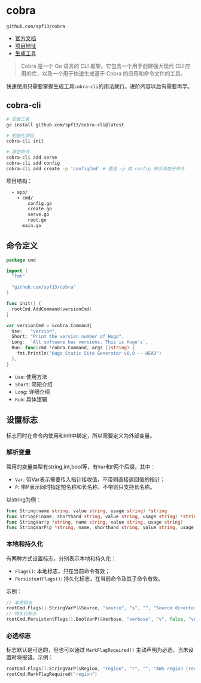 # cobra

`github.com/spf13/cobra`

- [官方文档](https://cobra.dev/)
- [项目地址](https://github.com/spf13/cobra)
- [生成工具](https://github.com/spf13/cobra-cli)

> Cobra 是一个 Go 语言的 CLI 框架。它包含一个用于创建强大现代 CLI 应用的库，以及一个用于快速生成基于 Cobra 的应用和命令文件的工具。

快速使用只需要掌握生成工具`cobra-cli`的用法就行。进阶内容以后有需要再学。

## cobra-cli

```bash
# 安装工具
go install github.com/spf13/cobra-cli@latest

# 初始化项目
cobra-cli init

# 添加命令
cobra-cli add serve
cobra-cli add config
cobra-cli add create -p 'configCmd' # 使用 -p 向 config 命令添加子命令
```

项目结构：

```txt
  ▾ app/
    ▾ cmd/
        config.go
        create.go
        serve.go
        root.go
      main.go
```

## 命令定义

```go
package cmd

import (
  "fmt"

  "github.com/spf13/cobra"
)

func init() {
  rootCmd.AddCommand(versionCmd)
}

var versionCmd = &cobra.Command{
  Use:   "version",
  Short: "Print the version number of Hugo",
  Long:  `All software has versions. This is Hugo's`,
  Run: func(cmd *cobra.Command, args []string) {
    fmt.Println("Hugo Static Site Generator v0.9 -- HEAD")
  },
}
```

- `Use`: 使用方法
- `Short`: 简短介绍
- `Long`: 详细介绍
- `Run`: 具体逻辑

## 设置标志

标志同时在命令内使用和init中绑定，所以需要定义为外部变量。

### 解析变量

常用的变量类型有string,int,bool等，有`Var`和`P`两个后缀，其中：

- `Var`: 带Var表示需要传入指针接收值，不带则直接返回值的指针；
- `P`: 带P表示同时指定短名称和长名称，不带则只支持长名称。

以string为例：

```go
func String(name string, value string, usage string) *string
func StringP(name, shorthand string, value string, usage string) *string
func StringVar(p *string, name string, value string, usage string)
func StringVarP(p *string, name, shorthand string, value string, usage string)
```

### 本地和持久化

有两种方式设置标志，分别表示本地和持久化：

- `Flags()`: 本地标志，只在当前命令有效；
- `PersistentFlags()`: 持久化标志，在当前命令及其子命令有效。

示例：

```go
// 本地标志
rootCmd.Flags().StringVarP(&Source, "source", "s", "", "Source directory to read from")
// 持久化标志
rootCmd.PersistentFlags().BoolVarP(&Verbose, "verbose", "v", false, "verbose output")
```

### 必选标志

标志默认是可选的，但也可以通过 `MarkFlagRequired()` 主动声明为必选，当未设置时将报错。示例：

```go
rootCmd.Flags().StringVarP(&Region, "region", "r", "", "AWS region (required)")
rootCmd.MarkFlagRequired("region")
```
